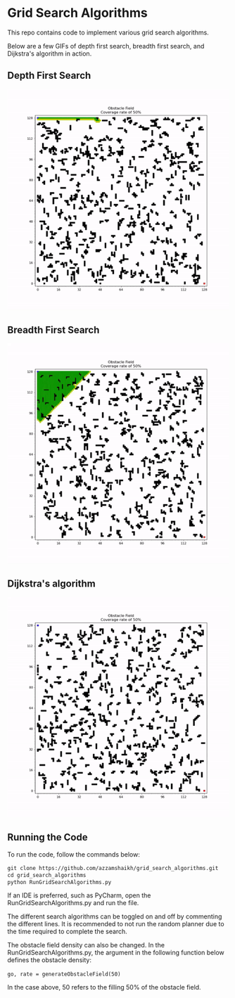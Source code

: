 # Grid Search Algorithms
This repo contains code to implement various grid search algorithms.

Below are a few GIFs of depth first search, breadth first search, and Dijkstra's algorithm in action. 

## Depth First Search

![](./media/DFS.gif)

## Breadth First Search

![](./media/BFS.gif)

## Dijkstra's algorithm

![](./media/Dijkstra.gif)

## Running the Code

To run the code, follow the commands below: 

```
git clone https://github.com/azzamshaikh/grid_search_algorithms.git 
cd grid_search_algorithms
python RunGridSearchAlgorithms.py
```
If an IDE is preferred, such as PyCharm, open the RunGridSearchAlgorithms.py and run the file. 

The different search algorithms can be toggled on and off by commenting the different lines. It is recommended to not run the random planner due to the time required to complete the search.  

The obstacle field density can also be changed. In the RunGridSearchAlgorithms.py, the argument in the following function below defines the obstacle density:

`go, rate = generateObstacleField(50)`

In the case above, 50 refers to the filling 50% of the obstacle field. 